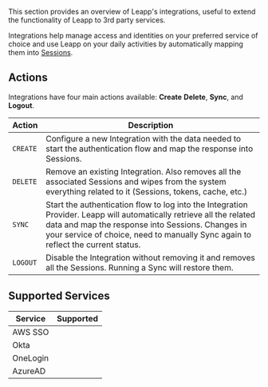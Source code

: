 This section provides an overview of Leapp's integrations, useful to extend the functionality of Leapp to 3rd party services.

Integrations help manage access and identities on your preferred service of choice and use Leapp on your daily activities by automatically mapping them into [Sessions](/sessions).

## Actions

Integrations have four main actions available: **Create** **Delete**, **Sync**, and **Logout**.

| Action    | Description |
| --------- | ----------- |
| `CREATE`  | Configure a new Integration with the data needed to start the authentication flow and map the response into Sessions. |
| `DELETE`  | Remove an existing Integration. Also removes all the associated Sessions and wipes from the system everything related to it (Sessions, tokens, cache, etc.) |
| `SYNC`    | Start the authentication flow to log into the Integration Provider. Leapp will automatically retrieve all the related data and map the response into Sessions. Changes in your service of choice, need to manually Sync again to reflect the current status. |
| `LOGOUT`  | Disable the Integration without removing it and removes all the Sessions. Running a Sync will restore them. |

## Supported Services

| Service     | Supported |
| ----------- | --------- |
| AWS SSO     |  |
| Okta        |  |
| OneLogin    |  |
| AzureAD     |  |
